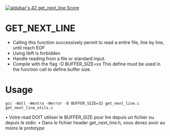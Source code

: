 [![aldubar's 42 get_next_line Score](https://badge42.vercel.app/api/v2/cl1p4dvqu002109k1x3fvx39n/project/2038395)](https://github.com/JaeSeoKim/badge42)

# GET_NEXT_LINE

- Calling this function successively permit to read a entire file, line by line, until reach EOF
- Using libft is forbidden
- Handle reading from a file or standard input.
- Compile with the flag -D BUFFER_SIZE=xx This define must be used in the function call to define buffer size.

# Usage
```
gcc -Wall -Wextra -Werror -D BUFFER_SIZE=32 get_next_line.c get_next_line_utils.c
```

• Votre read DOIT utiliser le BUFFER_SIZE pour lire depuis un fichier ou depuis le stdin.
• Dans le fichier header get_next_line.h, vous devez avoir au moins le prototype
